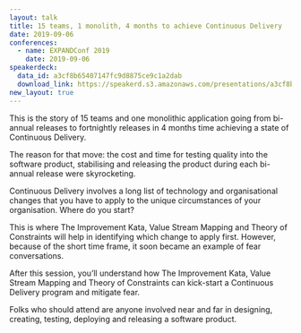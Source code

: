 ```yaml
---
layout: talk
title: 15 teams, 1 monolith, 4 months to achieve Continuous Delivery
date: 2019-09-06
conferences:
  - name: EXPANDConf 2019
    date: 2019-09-06
speakerdeck:
  data_id: a3cf8b65407147fc9d8875ce9c1a2dab
  download_link: https://speakerd.s3.amazonaws.com/presentations/a3cf8b65407147fc9d8875ce9c1a2dab/15_teams__1_monolith_and_4_months_to_achieve_Continuous_Delivery.pdf
new_layout: true
---
```

This is the story of 15 teams and one monolithic application going from bi-annual releases to fortnightly releases in 4 months time achieving a state of Continuous Delivery.

The reason for that move: the cost and time for testing quality into the software product, stabilising and releasing the product during each bi-annual release were skyrocketing.

Continuous Delivery involves a long list of technology and organisational changes that you have to apply to the unique circumstances of your organisation. Where do you start?

This is where The Improvement Kata, Value Stream Mapping and Theory of Constraints will help in identifying which change to apply first. However, because of the short time frame, it soon became an example of fear conversations.

After this session, you’ll understand how The Improvement Kata, Value Stream Mapping and Theory of Constraints can kick-start a Continuous Delivery program and mitigate fear.

Folks who should attend are anyone involved near and far in designing, creating, testing, deploying and releasing a software product.

